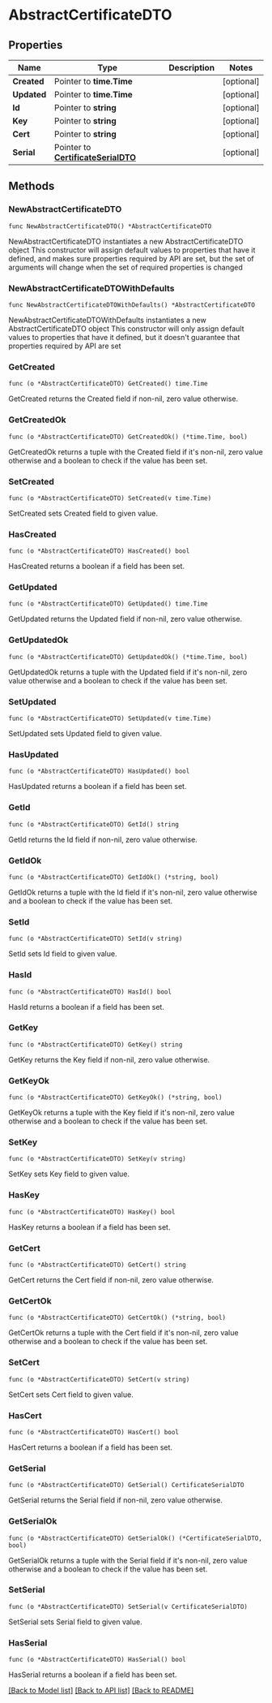 # AbstractCertificateDTO

## Properties

Name | Type | Description | Notes
------------ | ------------- | ------------- | -------------
**Created** | Pointer to **time.Time** |  | [optional] 
**Updated** | Pointer to **time.Time** |  | [optional] 
**Id** | Pointer to **string** |  | [optional] 
**Key** | Pointer to **string** |  | [optional] 
**Cert** | Pointer to **string** |  | [optional] 
**Serial** | Pointer to [**CertificateSerialDTO**](CertificateSerialDTO.md) |  | [optional] 

## Methods

### NewAbstractCertificateDTO

`func NewAbstractCertificateDTO() *AbstractCertificateDTO`

NewAbstractCertificateDTO instantiates a new AbstractCertificateDTO object
This constructor will assign default values to properties that have it defined,
and makes sure properties required by API are set, but the set of arguments
will change when the set of required properties is changed

### NewAbstractCertificateDTOWithDefaults

`func NewAbstractCertificateDTOWithDefaults() *AbstractCertificateDTO`

NewAbstractCertificateDTOWithDefaults instantiates a new AbstractCertificateDTO object
This constructor will only assign default values to properties that have it defined,
but it doesn't guarantee that properties required by API are set

### GetCreated

`func (o *AbstractCertificateDTO) GetCreated() time.Time`

GetCreated returns the Created field if non-nil, zero value otherwise.

### GetCreatedOk

`func (o *AbstractCertificateDTO) GetCreatedOk() (*time.Time, bool)`

GetCreatedOk returns a tuple with the Created field if it's non-nil, zero value otherwise
and a boolean to check if the value has been set.

### SetCreated

`func (o *AbstractCertificateDTO) SetCreated(v time.Time)`

SetCreated sets Created field to given value.

### HasCreated

`func (o *AbstractCertificateDTO) HasCreated() bool`

HasCreated returns a boolean if a field has been set.

### GetUpdated

`func (o *AbstractCertificateDTO) GetUpdated() time.Time`

GetUpdated returns the Updated field if non-nil, zero value otherwise.

### GetUpdatedOk

`func (o *AbstractCertificateDTO) GetUpdatedOk() (*time.Time, bool)`

GetUpdatedOk returns a tuple with the Updated field if it's non-nil, zero value otherwise
and a boolean to check if the value has been set.

### SetUpdated

`func (o *AbstractCertificateDTO) SetUpdated(v time.Time)`

SetUpdated sets Updated field to given value.

### HasUpdated

`func (o *AbstractCertificateDTO) HasUpdated() bool`

HasUpdated returns a boolean if a field has been set.

### GetId

`func (o *AbstractCertificateDTO) GetId() string`

GetId returns the Id field if non-nil, zero value otherwise.

### GetIdOk

`func (o *AbstractCertificateDTO) GetIdOk() (*string, bool)`

GetIdOk returns a tuple with the Id field if it's non-nil, zero value otherwise
and a boolean to check if the value has been set.

### SetId

`func (o *AbstractCertificateDTO) SetId(v string)`

SetId sets Id field to given value.

### HasId

`func (o *AbstractCertificateDTO) HasId() bool`

HasId returns a boolean if a field has been set.

### GetKey

`func (o *AbstractCertificateDTO) GetKey() string`

GetKey returns the Key field if non-nil, zero value otherwise.

### GetKeyOk

`func (o *AbstractCertificateDTO) GetKeyOk() (*string, bool)`

GetKeyOk returns a tuple with the Key field if it's non-nil, zero value otherwise
and a boolean to check if the value has been set.

### SetKey

`func (o *AbstractCertificateDTO) SetKey(v string)`

SetKey sets Key field to given value.

### HasKey

`func (o *AbstractCertificateDTO) HasKey() bool`

HasKey returns a boolean if a field has been set.

### GetCert

`func (o *AbstractCertificateDTO) GetCert() string`

GetCert returns the Cert field if non-nil, zero value otherwise.

### GetCertOk

`func (o *AbstractCertificateDTO) GetCertOk() (*string, bool)`

GetCertOk returns a tuple with the Cert field if it's non-nil, zero value otherwise
and a boolean to check if the value has been set.

### SetCert

`func (o *AbstractCertificateDTO) SetCert(v string)`

SetCert sets Cert field to given value.

### HasCert

`func (o *AbstractCertificateDTO) HasCert() bool`

HasCert returns a boolean if a field has been set.

### GetSerial

`func (o *AbstractCertificateDTO) GetSerial() CertificateSerialDTO`

GetSerial returns the Serial field if non-nil, zero value otherwise.

### GetSerialOk

`func (o *AbstractCertificateDTO) GetSerialOk() (*CertificateSerialDTO, bool)`

GetSerialOk returns a tuple with the Serial field if it's non-nil, zero value otherwise
and a boolean to check if the value has been set.

### SetSerial

`func (o *AbstractCertificateDTO) SetSerial(v CertificateSerialDTO)`

SetSerial sets Serial field to given value.

### HasSerial

`func (o *AbstractCertificateDTO) HasSerial() bool`

HasSerial returns a boolean if a field has been set.


[[Back to Model list]](../README.md#documentation-for-models) [[Back to API list]](../README.md#documentation-for-api-endpoints) [[Back to README]](../README.md)


